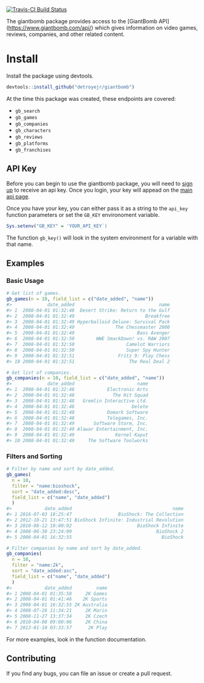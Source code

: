 [![Travis-CI Build Status](https://travis-ci.org/detroyejr/giantbomb.svg?branch=master)](https://travis-ci.org/detroyejr/giantbomb)

The giantbomb package provides access to the \[GiantBomb API\] (<https://www.giantbomb.com/api/>) which gives information on video games, reviews, companies, and other related content.

Install
=======

Install the package using devtools.

``` r
devtools::install_github("detroyejr/giantbomb")
```

At the time this package was created, these endpoints are covered:

-   `gb_search`
-   `gb_games`
-   `gb_companies`
-   `gb_characters`
-   `gb_reviews`
-   `gb_platforms`
-   `gb_franchises`

API Key
-------

Before you can begin to use the giantbomb package, you will need to [sign up](https://www.giantbomb.com/signup/) to receive an api key. Once you login, your key will appead on the [main api page](https://www.giantbomb.com/api/).

Once you have your key, you can either pass it as a string to the `api_key` function parameters or set the `GB_KEY` environoment variable.

``` r
Sys.setenv("GB_KEY" = 'YOUR_API_KEY`)
```

The function `gb_key()` will look in the system environment for a variable with that name.

Examples
--------

### Basic Usage

``` r
# Get list of games.
gb_games(n = 10, field_list = c("date_added", "name"))
#>             date_added                               name
#> 1  2008-04-01 01:32:48  Desert Strike: Return to the Gulf
#> 2  2008-04-01 01:32:49                          Breakfree
#> 3  2008-04-01 01:32:49 Hyperballoid Deluxe: Survival Pack
#> 4  2008-04-01 01:32:49               The Chessmaster 2000
#> 5  2008-04-01 01:32:49                       Bass Avenger
#> 6  2008-04-01 01:32:50        WWE SmackDown! vs. RAW 2007
#> 7  2008-04-01 01:32:50                   Camelot Warriors
#> 8  2008-04-01 01:32:50                   Super Spy Hunter
#> 9  2008-04-01 01:32:51                Fritz 9: Play Chess
#> 10 2008-04-01 01:32:51                    The Real Deal 2

# Get list of companies.
gb_companies(n = 10, field_list = c("date_added", "name"))
#>             date_added                       name
#> 1  2008-04-01 01:32:48            Electronic Arts
#> 2  2008-04-01 01:32:48              The Hit Squad
#> 3  2008-04-01 01:32:48   Gremlin Interactive Ltd.
#> 4  2008-04-01 01:32:48                     Delete
#> 5  2008-04-01 01:32:48            Domark Software
#> 6  2008-04-01 01:32:48            Telegames, Inc.
#> 7  2008-04-01 01:32:49       Software Storm, Inc.
#> 8  2008-04-01 01:32:49 Alawar Entertainment, Inc.
#> 9  2008-04-01 01:32:49               Kernel Kaput
#> 10 2008-04-01 01:32:49     The Software Toolworks
```

### Filters and Sorting

``` r
# Filter by name and sort by date_added.
gb_games(
  n = 10,
  filter = "name:bioshock",
  sort = "date_added:desc",
  field_list = c("name", "date_added")
  )
#>            date_added                                     name
#> 1 2016-07-03 18:25:47                 BioShock: The Collection
#> 2 2012-10-21 13:47:51 BioShock Infinite: Industrial Revolution
#> 3 2010-08-12 10:00:02                        BioShock Infinite
#> 4 2008-06-30 23:24:09                               BioShock 2
#> 5 2008-04-01 16:32:55                                 BioShock

# Filter companies by name and sort by date_added.
gb_companies(
  n = 10,
  filter = "name:2k",
  sort = "date_added:asc",
  field_list = c("name", "date_added")
  )
#>            date_added         name
#> 1 2008-04-01 01:35:58     2K Games
#> 2 2008-04-01 01:41:46    2K Sports
#> 3 2008-04-01 16:32:55 2K Australia
#> 4 2008-07-26 11:34:21     2K Marin
#> 5 2008-11-27 13:37:34     2K Czech
#> 6 2010-04-08 09:00:06     2K China
#> 7 2013-01-10 03:33:57      2K Play
```

For more examples, look in the function documentation.

Contributing
------------

If you find any bugs, you can file an issue or create a pull request.
